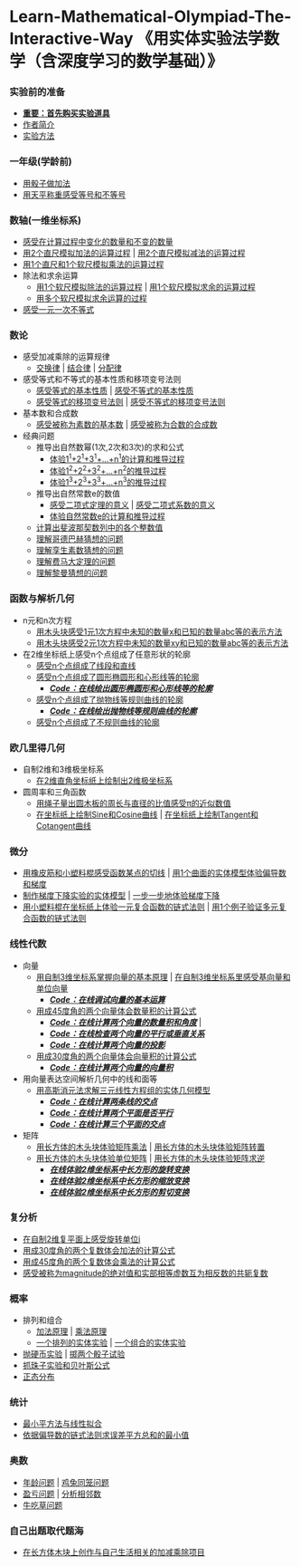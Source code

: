 # Learn-Mathematical-Olympiad-The-Interactive-Way 《用实体实验法学数学（含深度学习的数学基础）》

### 实验前的准备

- [**重要：首先购买实验道具**]()
- [作者简介]()
- [实验方法]()

### 一年级(学龄前)

- [用骰子做加法](/chapters/一年级(学龄前)/用骰子做加法.md)
- [用天平称重感受等号和不等号](/chapters/一年级(学龄前)/用天平称重感受等号和不等号.md)

### 数轴(一维坐标系)

- [感受在计算过程中变化的数量和不变的数量](/chapters/数轴(一维坐标系)/感受在计算过程中变化的数量和不变的数量.md)
- [用2个直尺模拟加法的运算过程](/chapters/数轴(一维坐标系)/用2个直尺模拟加法的运算过程.md) | [用2个直尺模拟减法的运算过程](/chapters/数轴(一维坐标系)/用2个直尺模拟减法的运算过程.md) 
- [用1个直尺和1个软尺模拟乘法的运算过程](/chapters/数轴(一维坐标系)/用1个直尺和1个软尺模拟乘法的运算过程.md) 
- 除法和求余运算
	- [用1个软尺模拟除法的运算过程](/chapters/数轴(一维坐标系)/除法和求余运算/用1个软尺模拟除法的运算过程.md) | [用1个软尺模拟求余的运算过程](/chapters/数轴(一维坐标系)/除法和求余运算/用1个软尺模拟求余的运算过程.md)
	- [用多个软尺模拟求余运算的过程](/chapters/数轴(一维坐标系)/除法和求余运算/用多个软尺模拟求余运算的过程.md)
- [感受一元一次不等式](/chapters/数轴(一维坐标系)/感受一元一次不等式.md)

### 数论

- 感受加减乘除的运算规律
	- [交换律](/chapters/数论/感受加减乘除的运算规律/交换律.md) | [结合律](/chapters/数论/感受加减乘除的运算规律/结合律.md) | [分配律](/chapters/数论/感受加减乘除的运算规律/分配律.md)
- 感受等式和不等式的基本性质和移项变号法则
	- [感受等式的基本性质](/chapters/数论/感受等式和不等式的基本性质和移项变号法则/感受等式的基本性质.md) | [感受不等式的基本性质](/chapters/数论/感受等式和不等式的基本性质和移项变号法则/感受不等式的基本性质.md)	
	- [感受等式的移项变号法则](/chapters/数论/感受等式和不等式的基本性质和移项变号法则/感受等式的移项变号法则.md) | [感受不等式的移项变号法则](/chapters/数论/感受等式和不等式的基本性质和移项变号法则/感受不等式的移项变号法则.md)
- 基本数和合成数
	- [感受被称为素数的基本数](/chapters/数论/基本数和合成数/感受被称为素数的基本数.md) | [感受被称为合数的合成数](/chapters/数论/基本数和合成数/感受被称为合数的合成数.md)
- 经典问题
	- 推导出自然数幂(1次,2次和3次)的求和公式	
		- [体验1<sup>1</sup>+2<sup>1</sup>+3<sup>1</sup>+...+n<sup>1</sup>的计算和推导过程](/chapters/数论/推导出自然数幂(1次,2次和3次)的求和公式/体验1+2+3+...+n的计算和推导过程.md)
		- [体验1<sup>2</sup>+2<sup>2</sup>+3<sup>2</sup>+...+n<sup>2</sup>的推导过程](/chapters/数论/推导出自然数幂(1次,2次和3次)的求和公式/体验自然数2次幂之和的推导过程.md)
		- [体验1<sup>3</sup>+2<sup>3</sup>+3<sup>3</sup>+...+n<sup>3</sup>的推导过程](/chapters/数论/推导出自然数幂(1次,2次和3次)的求和公式/体验自然数3次幂之和的推导过程.md)
	- 推导出自然常数e的数值
		- [感受二项式定理的意义](/chapters/数论/推导出自然常数e的数值/感受二项式定理的意义.md) | [感受二项式系数的意义](/chapters/数论/推导出自然常数e的数值/感受二项式系数的意义.md)
		- [体验自然常数e的计算和推导过程](/chapters/数论/推导出自然常数e的数值/体验自然常数e的计算和推导过程.md)
	- [计算出斐波那契数列中的各个整数值](/chapters/数论/计算出斐波那契数列中的各个整数值.md)
	- [理解哥德巴赫猜想的问题](/chapters/数论/理解哥德巴赫猜想的问题.md)
	- [理解孪生素数猜想的问题](/chapters/数论/理解孪生素数猜想的问题.md)
	- [理解费马大定理的问题](/chapters/数论/理解费马大定理的问题.md)
	- [理解黎曼猜想的问题](/chapters/数论/理解黎曼猜想的问题.md)

### 函数与解析几何

- n元和n次方程
	- [用木头块感受1元1次方程中未知的数量x和已知的数量abc等的表示方法](/chapters/函数与解析几何/n元和n次方程/用木头块感受1元1次方程中未知的数量x和已知的数量abc等的表示方法.md)
	- [用木头块感受2元1次方程中未知的数量xy和已知的数量abc等的表示方法](/chapters/函数与解析几何/n元和n次方程/用木头块感受2元1次方程中未知的数量xy和已知的数量abc等的表示方法.md)
- 在2维坐标纸上感受n个点组成了任意形状的轮廓
	- [感受n个点组成了线段和直线](/chapters/函数与解析几何/在2维坐标纸上感受n个点组成了任意形状的轮廓/感受n个点组成了线段和直线.md)
	- [感受n个点组成了圆形椭圆形和心形线等的轮廓](/chapters/函数与解析几何/在2维坐标纸上感受n个点组成了任意形状的轮廓/感受n个点组成了圆形椭圆形和心形线等的轮廓.md)
		- [***Code：在线绘出圆形椭圆形和心形线等的轮廓***](/chapters/函数与解析几何/在2维坐标纸上感受n个点组成了任意形状的轮廓/Code：在线绘出圆形椭圆形和心形线等的轮廓.md)
	- [感受n个点组成了抛物线等规则曲线的轮廓](/chapters/函数与解析几何/在2维坐标纸上感受n个点组成了任意形状的轮廓/感受n个点组成了抛物线等规则曲线的轮廓.md)
		- [***Code：在线绘出抛物线等规则曲线的轮廓***](/chapters/函数与解析几何/在2维坐标纸上感受n个点组成了任意形状的轮廓/Code：在线绘出抛物线等规则曲线的轮廓.md)
	- [感受n个点组成了不规则曲线的轮廓](/chapters/函数与解析几何/在2维坐标纸上感受n个点组成了任意形状的轮廓/感受n个点组成了不规则曲线的轮廓.md)

### 欧几里得几何
- 自制2维和3维极坐标系
	- [在2维直角坐标纸上绘制出2维极坐标系](/chapters/欧几里得几何/在2维直角坐标纸上绘制出2维极坐标系.md)
- 圆周率和三角函数
	- [用绳子量出圆木板的周长与直径的比值感受π的近似数值](/chapters/欧几里得几何/用绳子量出圆木板的周长与直径的比值感受π的近似数值.md)
	- [在坐标纸上绘制Sine和Cosine曲线](/chapters/欧几里得几何/在坐标纸上绘制Sine和Cosine曲线.md) | [在坐标纸上绘制Tangent和Cotangent曲线](/chapters/欧几里得几何/在坐标纸上绘制Tangent和Cotangent曲线.md)

### 微分

- [用橡皮筋和小塑料棍感受函数某点的切线](/chapters/微分/用橡皮筋和小塑料棍感受函数某点的切线.md) | [用1个曲面的实体模型体验偏导数和梯度](/chapters/微分/用1个曲面的实体模型体验偏导数和梯度.md)
- [制作梯度下降实验的实体模型](/chapters/微分/制作梯度下降实验的实体模型.md) | [一步一步地体验梯度下降](/chapters/微分/一步一步地体验梯度下降.md)
- [用小塑料棍在坐标纸上体验一元复合函数的链式法则](/chapters/微分/用小塑料棍在坐标纸上体验一元复合函数的链式法则.md) | [用1个例子验证多元复合函数的链式法则](/chapters/微分/用1个例子验证多元复合函数的链式法则.md)

### 线性代数
- 向量	
	- [用自制3维坐标系掌握向量的基本原理](/chapters/线性代数/用自制3维坐标系掌握向量的基本原理.md) | [在自制3维坐标系里感受基向量和单位向量](/chapters/线性代数/在自制3维坐标系里感受基向量和单位向量.md)
		- [***Code：在线调试向量的基本运算***](/chapters/线性代数/Code：在线调试向量的基本运算.md)
	- [用成45度角的两个向量体会数量积的计算公式](/chapters/线性代数/用成45度角的两个向量体会数量积的计算公式.md)
		- [***Code：在线计算两个向量的数量积和角度***](/chapters/线性代数/Code：在线计算两个向量的数量积和角度.md) |
		- [***Code：在线检查两个向量的平行或垂直关系***](/chapters/线性代数/Code：在线检查两个向量的平行或垂直关系.md)
		- [***Code：在线计算两个向量的投影***](/chapters/线性代数/Code：在线计算两个向量的投影.md)
	- [用成30度角的两个向量体会向量积的计算公式](/chapters/线性代数/用成30度角的两个向量体会向量积的计算公式.md)
		- [***Code：在线计算两个向量的向量积***](/chapters/线性代数/Code：在线计算两个向量的向量积.md)
- 用向量表达空间解析几何中的线和面等
	- [用高斯消元法求解三元线性方程组的实体几何模型](/chapters/线性代数/用高斯消元法求解三元线性方程组的实体几何模型.md)
		- [***Code：在线计算两条线的交点***](/chapters/线性代数/Code：在线计算两条线的交点.md)
		- [***Code：在线计算两个平面是否平行***](/chapters/线性代数/Code：在线计算两个平面是否平行.md)
		- [***Code：在线计算三个平面的交点***](/chapters/线性代数/Code：在线计算三个平面的交点.md)
- 矩阵
	- [用长方体的木头块体验矩阵乘法](/chapters/线性代数/用长方体的木头块体验矩阵乘法.md) | [用长方体的木头块体验矩阵转置](/chapters/线性代数/用长方体的木头块体验矩阵转置.md)
	- [用长方体的木头块体验单位矩阵](/chapters/线性代数/用长方体的木头块体验单位矩阵.md) | [用长方体的木头块体验矩阵求逆](/chapters/线性代数/用长方体的木头块体验矩阵求逆.md)
		- [***在线体验2维坐标系中长方形的旋转变换***](/chapters/线性代数/在线体验2维坐标系中长方形的旋转变换.md)
		- [***在线体验2维坐标系中长方形的缩放变换***](/chapters/线性代数/在线体验2维坐标系中长方形的缩放变换.md)
		- [***在线体验2维坐标系中长方形的剪切变换***](/chapters/线性代数/在线体验2维坐标系中长方形的剪切变换.md)

### 复分析

- [在自制2维复平面上感受旋转单位i](/chapters/复分析/在自制2维复平面上感受旋转单位i.md)
- [用成30度角的两个复数体会加法的计算公式](/chapters/复分析/用成30度角的两个复数体会加法的计算公式.md)
- [用成45度角的两个复数体会乘法的计算公式](/chapters/复分析/用成45度角的两个复数体会乘法的计算公式.md)
- [感受被称为magnitude的绝对值和实部相等虚数互为相反数的共轭复数](/chapters/复分析/感受被称为magnitude的绝对值和实部相等虚数互为相反数的共轭复数.md)

### 概率

- 排列和组合
	- [加法原理](/chapters/概率/排列和组合/加法原理.md) | [乘法原理](/chapters/概率/排列和组合/乘法原理.md) 
	- [一个排列的实体实验](/chapters/概率/排列和组合/一个排列的实体实验.md) | [一个组合的实体实验](/chapters/概率/排列和组合/一个组合的实体实验.md) 
- [抛硬币实验](/chapters/概率/抛硬币实验.md) | [掷两个骰子试验](/chapters/概率/掷两个骰子试验.md)
- [抓珠子实验和贝叶斯公式](/chapters/概率/抓珠子实验和贝叶斯公式.md)
- [正态分布](/chapters/概率/正态分布.md)

### 统计

- [最小平方法与线性拟合](/chapters/统计/最小平方法与线性拟合.md)
- [依据偏导数的链式法则求误差平方总和的最小值](/chapters/统计/依据偏导数的链式法则求误差平方总和的最小值.md)

### 奥数

- [年龄问题](/chapters/奥数/三年级/年龄问题.md) | [鸡兔同笼问题](/chapters/奥数/四年级/鸡兔同笼问题.md)
- [盈亏问题](/chapters/奥数/四年级/盈亏问题.md) | [分析相邻数](/chapters/奥数/五年级/分析相邻数.md)
- [牛吃草问题](/chapters/奥数/五年级/牛吃草问题.md)

### 自己出题取代题海

- [在长方体木块上创作与自己生活相关的加减乘除项目](/chapters/自己出题取代题海/代数/在长方体木块上创作与自己生活相关的加减乘除项目.md)
